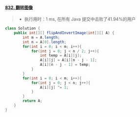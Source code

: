 #### [832. 翻转图像](https://leetcode-cn.com/problems/flipping-an-image/)

> - 执行用时：1 ms, 在所有 Java 提交中击败了41.94%的用户

```java
class Solution {
    public int[][] flipAndInvertImage(int[][] A) {
        int m = A.length;
        int n = A[0].length;
        for(int i = 0; i < m; i++){
            for(int j = 0; j < n / 2; j++){
                int temp = A[i][j];
                A[i][j] = A[i][n - j - 1];
                A[i][n - j - 1] = temp;
            }
        }
        for(int i = 0; i < m; i++){
            for(int j = 0; j < n; j++){
                A[i][j] ^= 1;
            }
        }
        return A;
    }
}
```

